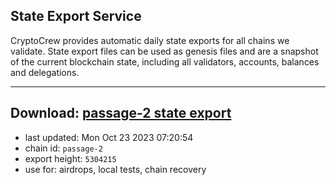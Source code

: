 ## State Export Service
CryptoCrew provides automatic daily state exports for all chains we validate. State export files can be used as genesis files and are a snapshot of the current blockchain state, including all validators, accounts, balances and delegations.

---
**Download: [passage-2 state export](https://dl.ccvalidators.com/SERVICE/passage/passage-2_export_5304215.json)**
---

- last updated: Mon Oct 23 2023 07:20:54
- chain id: `passage-2`
- export height: `5304215`
- use for: airdrops, local tests, chain recovery
